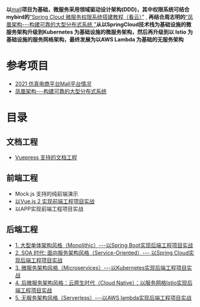 **以**[mall](https://github.com/macrozheng/)**项目为基础，微服务采用领域驱动设计架构(DDD)，其中权限系统可结合mybird的**[“Spring Cloud 微服务权限系统搭建教程（看云）”](https://www.kancloud.cn/mrbird/spring-cloud) , **再结合周志明的**[“凤凰架构---构建可靠的大型分布式系统 ”](https://github.com/stevenli91748/System-Design/blob/master/%E5%87%A4%E5%87%B0%E6%9E%B6%E6%9E%84---%E6%9E%84%E5%BB%BA%E5%8F%AF%E9%9D%A0%E7%9A%84%E5%A4%A7%E5%9E%8B%E5%88%86%E5%B8%83%E5%BC%8F%E7%B3%BB%E7%BB%9F%20%E5%91%A8%E5%BF%97%E6%98%8E.md)**从以SpringCloud技术栈为基础设施的微服务架构升级到Kubernetes 为基础设施的微服务架构，然后再升级到以 Istio 为基础设施的服务网格架构，最终发展为以AWS Lambda 为基础的无服务架构**


# 参考项目

* [2021 仿真电商平台Mall平台情况](https://www.kancloud.cn/devops-centos/centos-linux-devops/2190427)
* [凤凰架构---构建可靠的大型分布式系统](https://icyfenix.cn/)

# 目录

## 文档工程

* [Vuepress 支持的文档工程](https://github.com/stevenli91748/DEMO/blob/master/2021%20mall%E7%94%B5%E5%95%86%E5%AD%A6%E4%B9%A0%E9%A1%B9%E7%9B%AE/%E6%96%87%E6%A1%A3%E5%B7%A5%E7%A8%8B/Vuepress%20%E6%94%AF%E6%8C%81%E7%9A%84%E6%96%87%E6%A1%A3%E5%B7%A5%E7%A8%8B/README.md)
 
## 前端工程

* Mock.js 支持的纯前端演示
* [以Vue.js 2 实现前端工程项目实战](https://github.com/stevenli91748/DEMO/blob/master/2021%20mall%E7%94%B5%E5%95%86%E5%AD%A6%E4%B9%A0%E9%A1%B9%E7%9B%AE/Vue.js%202%20%E5%AE%9E%E7%8E%B0%E5%89%8D%E7%AB%AF%E5%B7%A5%E7%A8%8B/README.md)
* 以APP实现前端工程项目实战

## 后端工程

* [1. 大型单体架构风格（Monolithic）---以Spring Boot实现后端工程项目实战](https://github.com/stevenli91748/DEMO/blob/master/2021%20mall%E7%94%B5%E5%95%86%E5%AD%A6%E4%B9%A0%E9%A1%B9%E7%9B%AE/%E5%A4%A7%E5%9E%8B%E5%8D%95%E4%BD%93%E6%9E%B6%E6%9E%84%E9%A3%8E%E6%A0%BC%EF%BC%88Monolithic%EF%BC%89/README.md)
* [2. SOA 时代: 面向服务架构风格（Service-Oriented）--- 以Spring Cloud实现后端工程项目实战](https://github.com/stevenli91748/DEMO/blob/master/2021%20mall%E7%94%B5%E5%95%86%E5%AD%A6%E4%B9%A0%E9%A1%B9%E7%9B%AE/SOA%20%E6%97%B6%E4%BB%A3:%20%E9%9D%A2%E5%90%91%E6%9C%8D%E5%8A%A1%E6%9E%B6%E6%9E%84%E9%A3%8E%E6%A0%BC%EF%BC%88Service-Oriented%EF%BC%89/README.md)
* [3. 微服务架构风格（Microservices）---以Kubernetes实现后端工程项目实战](https://github.com/stevenli91748/DEMO/blob/master/2021%20mall%E7%94%B5%E5%95%86%E5%AD%A6%E4%B9%A0%E9%A1%B9%E7%9B%AE/%E5%BE%AE%E6%9C%8D%E5%8A%A1%E6%9E%B6%E6%9E%84%E9%A3%8E%E6%A0%BC%EF%BC%88Microservices%EF%BC%89---Kubernetes%E6%9E%B6%E6%9E%84%E9%A1%B9%E7%9B%AE%E5%AE%9E%E6%88%98/README.md)
* [4. 后微服务架构风格：云原生时代（Cloud Native）：以服务网格Istio实现后端工程项目实战](https://github.com/stevenli91748/DEMO/blob/master/2021%20mall%E7%94%B5%E5%95%86%E5%AD%A6%E4%B9%A0%E9%A1%B9%E7%9B%AE/%E5%90%8E%E5%BE%AE%E6%9C%8D%E5%8A%A1%E6%9E%B6%E6%9E%84%E9%A3%8E%E6%A0%BC%EF%BC%9A%E4%BA%91%E5%8E%9F%E7%94%9F%E6%97%B6%E4%BB%A3%EF%BC%88Cloud%20Native%EF%BC%89%EF%BC%9A%E6%9C%8D%E5%8A%A1%E7%BD%91%E6%A0%BCIstio/README.md)
* [5. 无服务架构风格（Serverless）---以AWS lambda实现后端工程项目实战](https://github.com/stevenli91748/DEMO/blob/master/2021%20mall%E7%94%B5%E5%95%86%E5%AD%A6%E4%B9%A0%E9%A1%B9%E7%9B%AE/%E6%97%A0%E6%9C%8D%E5%8A%A1%E6%9E%B6%E6%9E%84%E9%A3%8E%E6%A0%BC%EF%BC%88Serverless%EF%BC%89---AWS%20lambda/README.md)
